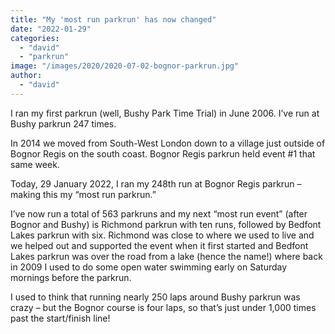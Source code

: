 ```yaml
---
title: "My 'most run parkrun' has now changed"
date: "2022-01-29"
categories: 
  - "david"
  - "parkrun"
image: "/images/2020/2020-07-02-bognor-parkrun.jpg"
author: 
  - "david"
---
```

I ran my first parkrun (well, Bushy Park Time Trial) in June 2006. I’ve run at Bushy parkrun 247 times.

In 2014 we moved from South-West London down to a village just outside of Bognor Regis on the south coast. Bognor Regis parkrun held event #1 that same week.

Today, 29 January 2022, I ran my 248th run at Bognor Regis parkrun – making this my “most run parkrun.”

I’ve now run a total of 563 parkruns and my next “most run event” (after Bognor and Bushy) is Richmond parkrun with ten runs, followed by Bedfont Lakes parkrun with six. Richmond was close to where we used to live and we helped out and supported the event when it first started and Bedfont Lakes parkrun was over the road from a lake (hence the name!) where back in 2009 I used to do some open water swimming early on Saturday mornings before the parkrun.

I used to think that running nearly 250 laps around Bushy parkrun was crazy – but the Bognor course is four laps, so that’s just under 1,000 times past the start/finish line!